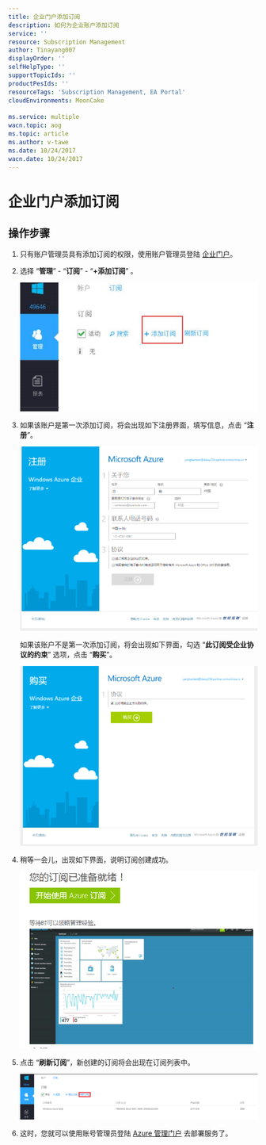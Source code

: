 ```yaml
---
title: 企业门户添加订阅
description: 如何为企业账户添加订阅
service: ''
resource: Subscription Management
author: Tinayang007
displayOrder: ''
selfHelpType: ''
supportTopicIds: ''
productPesIds: ''
resourceTags: 'Subscription Management, EA Portal'
cloudEnvironments: MoonCake

ms.service: multiple
wacn.topic: aog
ms.topic: article
ms.author: v-tawe
ms.date: 10/24/2017
wacn.date: 10/24/2017
---
```

# 企业门户添加订阅

## 操作步骤

1. 只有账户管理员具有添加订阅的权限，使用账户管理员登陆 [企业门户](https://ea.azure.cn)。

2. 选择 “**管理**” - “**订阅**” - “**+添加订阅**” 。

    ![01](media/aog-commerce-subscription-management-ea-portal-add-subscription/01.png)

3. 如果该账户是第一次添加订阅，将会出现如下注册界面，填写信息，点击 “**注册**”。

    ![02](media/aog-commerce-subscription-management-ea-portal-add-subscription/02.png)

    如果该账户不是第一次添加订阅，将会出现如下界面，勾选 “**此订阅受企业协议的约束**” 选项，点击 “**购买**”。

    ![03](media/aog-commerce-subscription-management-ea-portal-add-subscription/03.png)

4. 稍等一会儿，出现如下界面，说明订阅创建成功。

    ![04](media/aog-commerce-subscription-management-ea-portal-add-subscription/04.png)

5. 点击 “**刷新订阅**”，新创建的订阅将会出现在订阅列表中。

    ![05](media/aog-commerce-subscription-management-ea-portal-add-subscription/05.png)

6. 这时，您就可以使用账号管理员登陆 [Azure 管理门户](https://portal.azure.cn) 去部署服务了。
